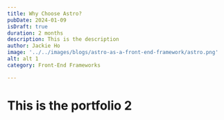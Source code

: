 ```yaml
---
title: Why Choose Astro?
pubDate: 2024-01-09
isDraft: true
duration: 2 months
description: This is the description
author: Jackie Ho
image: '../../images/blogs/astro-as-a-front-end-framework/astro.png'
alt: alt 1
category: Front-End Frameworks

---
```


# This is the portfolio 2
